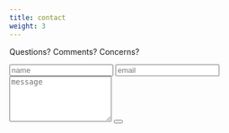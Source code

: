 ```yaml
---
title: contact
weight: 3
---
```

Questions? Comments? Concerns?

<form id="contact-form"
  action="https://formspree.io/f/xqkgpllv"
  method="POST"
>
    <input type="text" class="input" name="name" placeholder="name" onfocus="this.placeholder = ''" onblur="this.placeholder = 'name'">
	<input type="email" name="email" class="input" placeholder="email" onfocus="this.placeholder = ''" onblur="this.placeholder = 'email'">
    <textarea type="textarea" rows="5" name="message" class="input" placeholder="message" onfocus="this.placeholder = ''" onblur="this.placeholder = 'message'"></textarea>
    <button type="submit" id="contact-form-button" value="-_-" class="btn"></button>
    <p id="contact-form-status"></p>
</form>

<!-- Place this script at the end of the body tag -->

<script>
  window.addEventListener("DOMContentLoaded", function() {

  	console.log("enter function");

    // get the form elements defined in your form HTML above
    
    var form = document.getElementById("contact-form");
    var button = document.getElementById("contact-form-button");
    var status = document.getElementById("contact-form-status");

    // Success and Error functions for after the form is submitted
    
    function success() {
      form.reset();
      status.innerHTML = "Thanks!";
      console.log("step 1");
    }

    function error() {
      status.innerHTML = "Fill out all fields!";
    }

    // handle the form submission event

    form.addEventListener("submit", function(ev) {
      ev.preventDefault();
      console.log("step 2");
      var data = new FormData(form);
      console.log("step 3");
      ajax(form.method, form.action, data, success, error);
    });
  });
  
  // helper function for sending an AJAX request

  function ajax(method, url, data, success, error) {
  	console.log("enter ajax function");
    var xhr = new XMLHttpRequest();
    console.log("step 4");
    xhr.open(method, url);
    console.log("step 5");
    xhr.setRequestHeader("Accept", "application/json");
    console.log('step 6');
    xhr.onreadystatechange = function() {
    	console.log("on ready function enter");
      if (xhr.readyState !== XMLHttpRequest.DONE) return;console.log("done");
      if (xhr.status === 200) {
        success(xhr.response, xhr.responseType);console.log("error 200");
      } else {
      	console.log("step 7");
        error(xhr.status, xhr.response, xhr.responseType);
      }
    };
    console.log("before send");
    xhr.send(data);
    console.log("after send");
  }
</script>